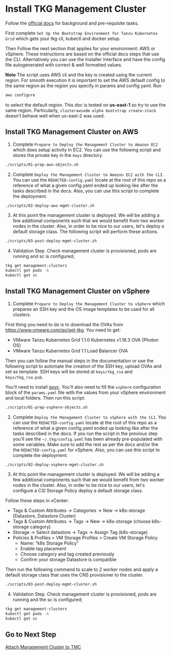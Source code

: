 # Install TKG Management Cluster

Follow the [official docs](https://docs.vmware.com/en/VMware-Tanzu-Kubernetes-Grid/index.html) for background and pre-requisite tasks.

First complete `Set Up the Bootstrap Environment for Tanzu Kubernetes Grid` which gets your tkg cli, kubectl and docker setup.

Then Follow the next section that applies for your environment: AWS or vSphere. These instructions are based on the official docs steps that use the CLI. Alternatively you can use the Installer Interface and have the config file autogenerated with correct & well formatted values.

**Note**
The script uses AWS cli and the key is created using the current region. For smooth execution
it is important to set the AWS default config to the same region as the region you specify in params and config yaml.
Run
```bash
aws configure
```
to select the default region. This doc is tested on **us-east-1** so try to use the same region.
Particularly, `clusterawsadm alpha bootstrap create-stack` doesn't behave well when us-east-2 was used.

## Install TKG Management Cluster on AWS

1. Complete `Prepare to Deploy the Management Cluster to Amazon EC2` which does setup activity in EC2. You can use the following script and stores the private key in the `keys` directory.

```bash
./scripts/01-prep-aws-objects.sh
```

2. Complete `Deploy the Management Cluster to Amazon EC2 with the CLI`. You can use the `REDACTED-config.yaml` locate at the root of this repo as a reference of what a given config.yaml ended up looking like after the tasks described in the docs.  Also, you can use this script to complete the deployment.

```bash
./scripts/02-deploy-aws-mgmt-cluster.sh
```

3. At this point the management cluster is deployed.  We will be adding a few additional components such that we would benefit from two worker nodes in the cluster.  Also, in order to be nice to our users, let's deploy a default storage class.  The following script will perform these actions.

```bash
./scripts/03-post-deploy-mgmt-cluster.sh
```

4. Validation Step. Check management cluster is provisioned, pods are running and sc is configured;

```bash
tkg get management-clusters
kubectl get pods -A
kubectl get sc
```

## Install TKG Management Cluster on vSphere

1. Complete `Prepare to Deploy the Management Cluster to vSphere` which prepares an SSH key and the OS image templates to be used for all clusters.

First thing you need to do is to download the OVAs from https://www.vmware.com/go/get-tkg. You need to get:
- VMware Tanzu Kubernetes Grid 1.1.0 Kubernetes v1.18.3 OVA (Photon OS)
- VMware Tanzu Kubernetes Grid 1.1 Load Balancer OVA

Then you can follow the manual steps in the documentation or use the following script to automate the creation of the SSH key, upload OVAs and set as template. SSH keys will be stored at `keys/tkg_rsa` and `keys/tkg_rsa.pub`.

You'll need to install [govc](https://github.com/vmware/govmomi/tree/master/govc#installation). You'll also need to fill the `vsphere` configuration block of the `params.yaml` file with the values from your vSphere environment and local folders. Then run this script:

```bash
./scripts/01-prep-vsphere-objects.sh
```

2. Complete `Deploy the Management Cluster to vSphere with the CLI`.
You can use the `REDACTED-config.yaml` locate at the root of this repo as a reference of what a given config.yaml ended up looking like after the tasks described in the docs. If you run the script in the previous step you'll see the `~/.tkg/config.yaml` has been already pre-populated with some variables. Make sure to add the rest as per the docs and/or the the `REDACTED-config.yaml` for vSphere. Also, you can use this script to complete the deployment.

```bash
./scripts/02-deploy-vsphere-mgmt-cluster.sh
```

3. At this point the management cluster is deployed.  We will be adding a few additional components such that we would benefit from two worker nodes in the cluster.  Also, in order to be nice to our users, let's configure a CSI Storage Policy deploy a default storage class.

Follow these steps in vCenter:
- Tags & Custom Attributes -> Categories -> New -> k8s-storage (Datastore, Datastore Cluster)
- Tags & Custom Attributes -> Tags -> New -> k8s-storage (choose k8s-storage category)
- Storage -> Select datastore -> Tags -> Assign Tag (k8s-storage)
- Policies & Profiles > VM Storage Profiles > Create VM Storage Policy
  - Name: “k8s Storage Policy”
  - Enable tag placement
  - Choose category and tag created previously
  - Confirm your storage Datastore is compatible

Then run the following command to scale to 2 worker nodes and apply a default storage class that uses the CNS provisioner to the cluster.

```bash
./scripts/03-post-deploy-mgmt-cluster.sh
```

4. Validation Step. Check management cluster is provisioned, pods are running and the sc is configured;

```bash
tkg get management-clusters
kubectl get pods -A
kubectl get sc
```

## Go to Next Step

[Attach Management Cluster to TMC](02_attach_tmc_mgmt.md)
